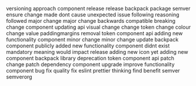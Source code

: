 versioning approach component release release backpack package semver ensure change made dont cause unexpected issue following reasoning followed major change major change backwards compatible breaking change component updating api visual change change token change colour change value paddingmargins removal token component api adding new functionality component minor change minor change update backpack component publicly added new functionality component didnt exist mandatory meaning would impact release adding new icon yet adding new component backpack library deprecation token component api patch change patch dependency component upgrade improve functionality component bug fix quality fix eslint prettier thinking find benefit semver semverorg